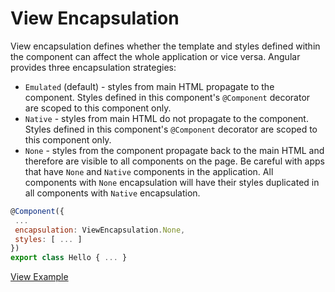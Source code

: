 # View Encapsulation

View encapsulation defines whether the template and styles defined within the component can affect the whole application or vice versa. Angular provides three encapsulation strategies:

- `Emulated` (default) - styles from main HTML propagate to the component. Styles defined in this component's `@Component` decorator are scoped to this component only.
- `Native` - styles from main HTML do not propagate to the component. Styles defined in this
component's `@Component` decorator are scoped to this component only.
- `None` - styles from the component propagate back to the main HTML and therefore are visible to all components on the page. Be careful with apps that have `None` and `Native` components in the application. All components with `None` encapsulation will have their styles duplicated in all components with `Native` encapsulation.

 ```js
@Component({
  ...
  encapsulation: ViewEncapsulation.None,
  styles: [ ... ]
})
export class Hello { ... }
 ```

[View Example](http://plnkr.co/edit/hE4Yl8MraQ1vswhQbQmx?p=preview)
